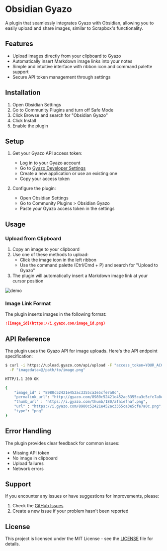 # Obsidian Gyazo

A plugin that seamlessly integrates Gyazo with Obsidian, allowing you to easily upload and share images, similar to Scrapbox's functionality.

## Features

- Upload images directly from your clipboard to Gyazo
- Automatically insert Markdown image links into your notes
- Simple and intuitive interface with ribbon icon and command palette support
- Secure API token management through settings

## Installation

1. Open Obsidian Settings
2. Go to Community Plugins and turn off Safe Mode
3. Click Browse and search for "Obsidian Gyazo"
4. Click Install
5. Enable the plugin

## Setup

1. Get your Gyazo API access token:
   - Log in to your Gyazo account
   - Go to [Gyazo Developer Settings](https://gyazo.com/oauth/applications)
   - Create a new application or use an existing one
   - Copy your access token

2. Configure the plugin:
   - Open Obsidian Settings
   - Go to Community Plugins > Obsidian Gyazo
   - Paste your Gyazo access token in the settings

## Usage

### Upload from Clipboard

1. Copy an image to your clipboard
2. Use one of these methods to upload:
   - Click the image icon in the left ribbon
   - Use the command palette (Ctrl/Cmd + P) and search for "Upload to Gyazo"
3. The plugin will automatically insert a Markdown image link at your cursor position

![demo](demo.gif)

### Image Link Format

The plugin inserts images in the following format:
```markdown
![image_id](https://i.gyazo.com/image_id.png)
```

## API Reference

The plugin uses the Gyazo API for image uploads. Here's the API endpoint specification:

```bash
$ curl -i https://upload.gyazo.com/api/upload -F "access_token=YOUR_ACCESS_TOKEN" \
  -F "imagedata=@/path/to/image.png"

HTTP/1.1 200 OK

{
    "image_id" : "8980c52421e452ac3355ca3e5cfe7a0c",
    "permalink_url": "http://gyazo.com/8980c52421e452ac3355ca3e5cfe7a0c",
    "thumb_url" : "https://i.gyazo.com/thumb/180/afaiefnaf.png",
    "url" : "https://i.gyazo.com/8980c52421e452ac3355ca3e5cfe7a0c.png",
    "type": "png"
}
```

## Error Handling

The plugin provides clear feedback for common issues:
- Missing API token
- No image in clipboard
- Upload failures
- Network errors

## Support

If you encounter any issues or have suggestions for improvements, please:
1. Check the [GitHub Issues](https://github.com/tsumac/obsidian-gyazo/issues)
2. Create a new issue if your problem hasn't been reported

## License

This project is licensed under the MIT License - see the [LICENSE](LICENSE) file for details.
